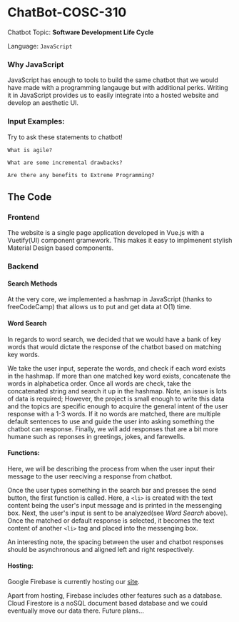 
# ChatBot-COSC-310

Chatbot Topic: **Software Development Life Cycle**

Language: ``` JavaScript ```

### Why JavaScript 
JavaScript has enough to tools to build the same chatbot that we would have made with a programming langauge but with additional perks. Writing it in JavaScript provides us to easily integrate into a hosted website and develop an aesthetic UI.

### Input Examples:
Try to ask these statements to chatbot!

```
What is agile?
```
```
What are some incremental drawbacks?
```
```
Are there any benefits to Extreme Programming?
```

## The Code
### Frontend

The website is a single page application developed in Vue.js with a Vuetify(UI) component gramework. This makes it easy to implmenent stylish Material Design based components.

### Backend 

#### Search Methods
At the very core, we implemented a hashmap in JavaScript (thanks to freeCodeCamp) that allows us to put and get data at O(1) time. 

#### Word Search
In regards to word search, we decided that we would have a bank of key words that would dictate the response of the chatbot based on
matching key words. 

We take the user input, seperate the words, and check if each word exists in the hashmap. If more than one matched key word exists, concatenate the words in alphabetica order. Once all words are check, take the concatenated string and search it up in the hashmap. Note, an issue is lots of data is required; However, the project is small enough to write this data and the topics are specific enough to acquire the general intent of the user response with a 1-3 words. If it no words are matched, there are multiple default sentences to use and guide the user into asking something the chatbot can response. Finally, we will add responses that are a bit more humane such as reponses in greetings, jokes, and farewells.

#### Functions:

Here, we will be describing the process from when the user input their message to the user reeciving a response from chatbot.

Once the user types something in the search bar and presses the send button, the first function is called. Here, a ```<li>``` is created with the text content being the user's input message and is printed in the messenging box. Next, the user's input is sent to be analyzed(see *Word Search* above). Once the matched or default response is selected, it becomes the text content of another ```<li>``` tag and placed into the messenging box.

An interesting note, the spacing between the user and chatbot responses should be asynchronous and aligned left and right respectively.

#### Hosting:

Google Firebase is currently hosting our [site](https://chatbot-310-app.firebaseapp.com/).

Apart from hosting, Firebase includes other features such as a database. Cloud Firestore is a noSQL document based database and we could eventually move our data there. Future plans...


